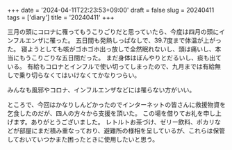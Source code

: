 +++
date = '2024-04-11T22:23:53+09:00'
draft = false
slug = 20240411
tags = ['diary']
title = '20240411'
+++

三月の頭にコロナに罹ってもうこりごりだと思っていたら、今度は四月の頭にインフルエンザに罹った。
五日間も発熱しっぱなしで、39.7度まで体温が上がった。
寝ようとしても咳がゴホゴホ出っ放しで全然眠れないし、頭は痛いし、本当にもうこりごりな五日間だった。
まだ身体はぼんやりとだるいし、痰も出ている。
有給もコロナとインフルで使い切ってしまったので、九月までは有給無しで乗り切らなくてはいけなくてかなりつらい。

みんなも風邪やコロナ、インフルエンザなどには罹らない方がいい。

ところで、今回はかなりしんどかったのでインターネットの皆さんに救援物資を乞食したのだが、四人の方々から支援を頂いた。
この場を借りてお礼を申し上げます。ありがとうございました。
レトルトお茶づけ、ゼリー飲料、ポカリなどが部屋にまだ積み重なっており、避難所の様相を呈しているが、これらは保管しておいていつかまた困ったときに使用したいと思う。
